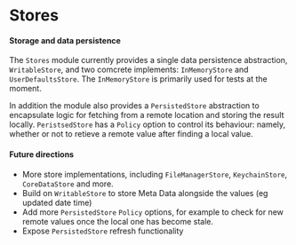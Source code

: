 # Stores

#### Storage and data persistence

The `Stores` module currently provides a single data persistence abstraction, `WritableStore`, and two comcrete implements: `InMemoryStore` and `UserDefaultsStore`. The `InMemoryStore` is primarily used for tests at the moment.

In addition the module also provides a `PersistedStore` abstraction to encapsulate logic for fetching from a remote location and storing the result locally. `PeristsedStore` has a `Policy` option to control its behaviour: namely, whether or not to retieve a remote value after finding a local value. 
 

#### Future directions
* More store implementations, including `FileManagerStore`, `KeychainStore`, `CoreDataStore` and more.
* Build on `WritableStore` to store Meta Data alongside the values (eg updated date time) 
* Add more `PersistedStore` `Policy` options, for example to check for new remote values once the local one has become stale.
* Expose `PersistedStore` refresh functionality
